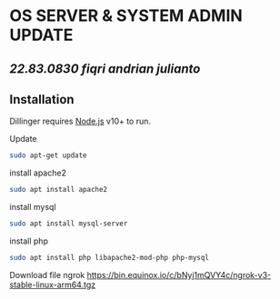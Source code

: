 # OS SERVER & SYSTEM ADMIN UPDATE
## _22.83.0830 fiqri andrian julianto_

## Installation

Dillinger requires [Node.js](https://nodejs.org/) v10+ to run.

Update 

```sh
sudo apt-get update
```

install apache2

```sh
sudo apt install apache2
```

install mysql 
```sh
sudo apt install mysql-server
```
install php
```sh
sudo apt install php libapache2-mod-php php-mysql
```

Download file ngrok
https://bin.equinox.io/c/bNyj1mQVY4c/ngrok-v3-stable-linux-arm64.tgz 
